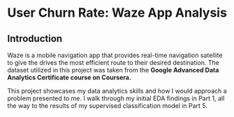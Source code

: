 # User Churn Rate: Waze App Analysis

## Introduction
Waze is a mobile navigation app that provides real-time navigation satellite to give the drives the most efficient route to their desired destination. The dataset utilized in this project was taken from the **Google Advanced Data Analytics Certificate course on Coursera.** 


This project showcases my data analytics skills and how I would approach a problem presented to me. I walk through my initial EDA findings in Part 1, all the way to the results of my supervised classification model in Part 5. 
